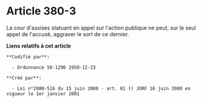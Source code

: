 # Article 380-3

La cour d'assises statuant en appel sur l'action publique ne peut, sur le seul appel de l'accusé, aggraver le sort de ce
dernier.

**Liens relatifs à cet article**

	**Codifié par**:

	  - Ordonnance 58-1296 1958-12-23

	**Créé par**:

	  - Loi n°2000-516 du 15 juin 2000 - art. 81 () JORF 16 juin 2000 en vigueur le 1er janvier 2001
